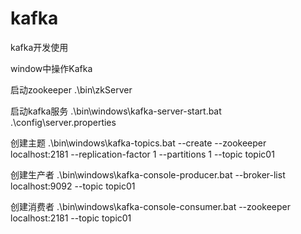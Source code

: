 # kafka
kafka开发使用

window中操作Kafka

启动zookeeper
.\bin\zkServer

启动kafka服务
.\bin\windows\kafka-server-start.bat .\config\server.properties

创建主题
.\bin\windows\kafka-topics.bat --create --zookeeper localhost:2181 --replication-factor 1 --partitions 1 --topic topic01

创建生产者
.\bin\windows\kafka-console-producer.bat --broker-list localhost:9092 --topic topic01


创建消费者
.\bin\windows\kafka-console-consumer.bat --zookeeper localhost:2181 --topic topic01